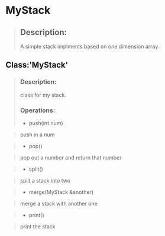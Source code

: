# MyStack
>## Description:
>A simple stack implments based on one dimension array.
>
>
## Class:'MyStack'
>### Description:
>class for my stack.
>### Operations:
>- push(int num)

>push in a num

>- pop()

>pop out a number and return that number

>- split()

>split a stack into two

>- merge(MyStack &another)

>merge a stack with another one

>- print()

>print the stack